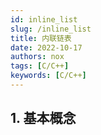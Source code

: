 ```yaml
---
id: inline_list
slug: /inline_list
title: 内联链表
date: 2022-10-17
authors: nox
tags: [C/C++]
keywords: [C/C++]
---
```


<!-- truncate -->

## 1. 基本概念




